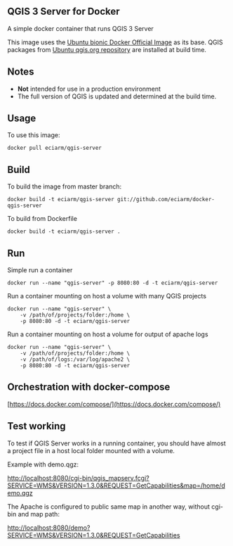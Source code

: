 ## QGIS 3 Server for Docker

A simple docker container that runs QGIS 3 Server

This image uses the [Ubuntu bionic Docker Official Image](https://hub.docker.com/_/ubuntu)  as its base. 
QGIS packages from [Ubuntu qgis.org repository](https://qgis.org/ubuntu) are installed at build time.
 

## Notes
 * **Not** intended for use in a production environment
 * The full version of QGIS is updated and determined at the build time.


## Usage
To  use this image:

	docker pull eciarm/qgis-server

## Build

To build the image from master branch:

	docker build -t eciarm/qgis-server git://github.com/eciarm/docker-qgis-server
	
	
To build from Dockerfile

	docker build -t eciarm/qgis-server .
	
## Run

Simple run a container

	docker run --name "qgis-server" -p 8080:80 -d -t eciarm/qgis-server
	
Run a container mounting on host a volume with many QGIS projects 

	docker run --name "qgis-server" \
	    -v /path/of/projects/folder:/home \
	    -p 8080:80 -d -t eciarm/qgis-server
	    
Run a container mounting on host a volume for output of apache logs 

	docker run --name "qgis-server" \
	    -v /path/of/projects/folder:/home \
	    -v /path/of/logs:/var/log/apache2 \
	    -p 8080:80 -d -t eciarm/qgis-server

## Orchestration with docker-compose

 [https://docs.docker.com/compose/](https://docs.docker.com/compose/) 

	    
## Test working

To test if QGIS Server works in a running container, you should have almost a project file in a host local folder mounted with a volume.

Example with demo.qgz:

[http://localhost:8080/cgi-bin/qgis_mapserv.fcgi?SERVICE=WMS&VERSION=1.3.0&REQUEST=GetCapabilities&map=/home/demo.qgz
](http://localhost:8080/cgi-bin/qgis_mapserv.fcgi?SERVICE=WMS&VERSION=1.3.0&REQUEST=GetCapabilities&map=/home/demo.qgz
) 

The Apache is configured to public same map in another way, without cgi-bin and map path:

[ http://localhost:8080/demo?SERVICE=WMS&VERSION=1.3.0&REQUEST=GetCapabilities]( http://localhost:8080/demo?SERVICE=WMS&VERSION=1.3.0&REQUEST=GetCapabilities) 
 


